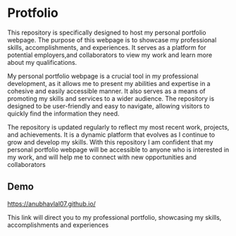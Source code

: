 
# Protfolio

This repository is specifically designed to host my personal portfolio webpage. The purpose of this webpage is to showcase my professional skills, accomplishments, and experiences. It serves as a platform for potential employers,and collaborators to view my work and learn more about my qualifications.

My personal portfolio webpage is a crucial tool in my professional development, as it allows me to present my abilities and expertise in a cohesive and easily accessible manner. It also serves as a means of promoting my skills and services to a wider audience. The repository is designed to be user-friendly and easy to navigate, allowing visitors to quickly find the information they need.

The repository is updated regularly to reflect my most recent work, projects, and achievements. It is a dynamic platform that evolves as I continue to grow and develop my skills. With this repository I am confident that my personal portfolio webpage will be accessible to anyone who is interested in my work, and will help me to connect with new opportunities and collaborators


## Demo

https://anubhavlal07.github.io/

This link will direct you to my professional portfolio, showcasing my skills, accomplishments and experiences
